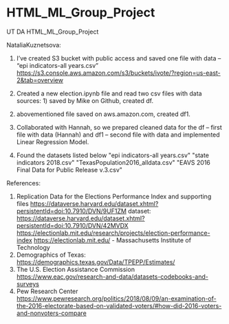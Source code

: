 # HTML_ML_Group_Project
UT DA HTML_ML_Group_Project

NataliaKuznetsova:

1.	I’ve created S3 bucket with public access and saved one file with data – 
“epi indicators-all years.csv”
https://s3.console.aws.amazon.com/s3/buckets/ivote/?region=us-east-2&tab=overview

2.	Created a new election.ipynb file and read two csv files with data sources: 1) saved by Mike on Github, created df.
2) abovementioned file saved on aws.amazon.com, created df1.

3.	Collaborated with Hannah, so we prepared cleaned data for the df – first file with data (Hannah) and df1 – second file with data and implemented Linear Regression Model.

4. Found the datasets listed below
    "epi indicators-all years.csv"
    "state indicators 2018.csv"
    "TexasPopulation2016_alldata.csv"
    "EAVS 2016 Final Data for Public Release v.3.csv"

References:
1)	Replication Data for the Elections Performance Index and supporting files
https://dataverse.harvard.edu/dataset.xhtml?persistentId=doi:10.7910/DVN/9UF1ZM
dataset:
https://dataverse.harvard.edu/dataset.xhtml?persistentId=doi:10.7910/DVN/42MVDX
https://electionlab.mit.edu/research/projects/election-performance-index
https://electionlab.mit.edu/ - Massachusetts Institute of Technology
2)	Demographics of Texas:
https://demographics.texas.gov/Data/TPEPP/Estimates/
3)	The U.S. Election Assistance Commission
https://www.eac.gov/research-and-data/datasets-codebooks-and-surveys
4)	Pew Research Center
https://www.pewresearch.org/politics/2018/08/09/an-examination-of-the-2016-electorate-based-on-validated-voters/#how-did-2016-voters-and-nonvoters-compare


